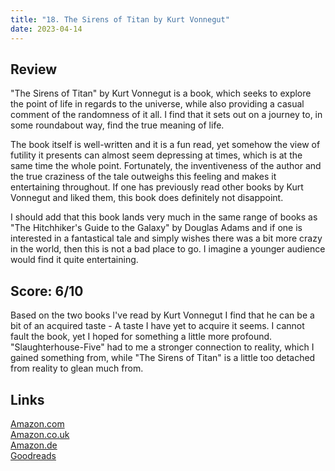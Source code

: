 ```yaml
---
title: "18. The Sirens of Titan by Kurt Vonnegut"
date: 2023-04-14
---
```

## Review
"The Sirens of Titan" by Kurt Vonnegut is a book, which seeks to explore the point of life in regards to the universe, while also providing a casual comment of the randomness of it all. I find that it sets out on a journey to, in some roundabout way, find the true meaning of life.

The book itself is well-written and it is a fun read, yet somehow the view of futility it presents can almost seem depressing at times, which is at the same time the whole point. Fortunately, the inventiveness of the author and the true craziness of the tale outweighs this feeling and makes it entertaining throughout. If one has previously read other books by Kurt Vonnegut and liked them, this book does definitely not disappoint.

I should add that this book lands very much in the same range of books as "The Hitchhiker's Guide to the Galaxy" by Douglas Adams and if one is interested in a fantastical tale and simply wishes there was a bit more crazy in the world, then this is not a bad place to go. I imagine a younger audience would find it quite entertaining.

## Score: 6/10
Based on the two books I've read by Kurt Vonnegut I find that he can be a bit of an acquired taste - A taste I have yet to acquire it seems. I cannot fault the book, yet I hoped for something a little more profound. "Slaughterhouse-Five" had to me a stronger connection to reality, which I gained something from, while "The Sirens of Titan" is a little too detached from reality to glean much from.

## Links
[Amazon.com](https://www.amazon.com/Sirens-Titan-Novel-Kurt-Vonnegut-ebook/dp/B0012RMVCK)<br>
[Amazon.co.uk](https://www.amazon.co.uk/Sirens-Titan-S-F-MASTERWORKS/dp/1857988841)<br>
[Amazon.de](https://www.amazon.de/-/en/Kurt-Vonnegut/dp/1857988841)<br>
[Goodreads](https://www.goodreads.com/en/book/show/4982)